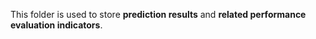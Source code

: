 This folder is used to store **prediction results** and **related performance evaluation indicators**.

